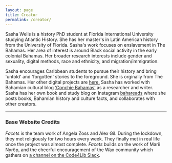 ```yaml
---
layout: page
title: Creator
permalink: /creator/
---
```

Sasha Wells is a history PhD student at Florida International University studying Atlantic History. She has her master's in Latin American history from the University of Florida. Sasha's work focuses on enslavement in The Bahamas. Her area of interest is around Black social activity in the early colonial Bahamas. Her broader research interests include gender and sexuality, digital methods, race and ethnicity, and migration/immigration. 

Sasha encourages Caribbean students to pursue their history and bring 'untold' and 'forgotten' stories to the foreground. She is orginally from The Bahamas. Her other digital projects are [here.](https://storymaps.arcgis.com/stories/77771e31a06e449088023434e6cf2c02) Sasha has worked with Bahamian cultural blog [‘Conchie Bahamas’](https://www.instagram.com/conchie.bahamas/) as a researcher and writer. Sasha has her own book and study blog on Instagram [bahareads](https://www.instagram.com/bahareads) where she posts books, Bahamian history and culture facts, and collaborates with other creators.

---

### Base Website Credits

_Facets_ is the team work of Angela Zoss and Alex Gil. During the lockdown, they met religiously for two hours every week. They finally met in real life once the project was almost complete. _Facets_ builds on the work of Marii Nyröp, and the cheerful encouragement of the Wax community which gathers on [a channel on the Code4Lib Slack](https://code4lib.slack.com/archives/C01DKQ44GE4).
